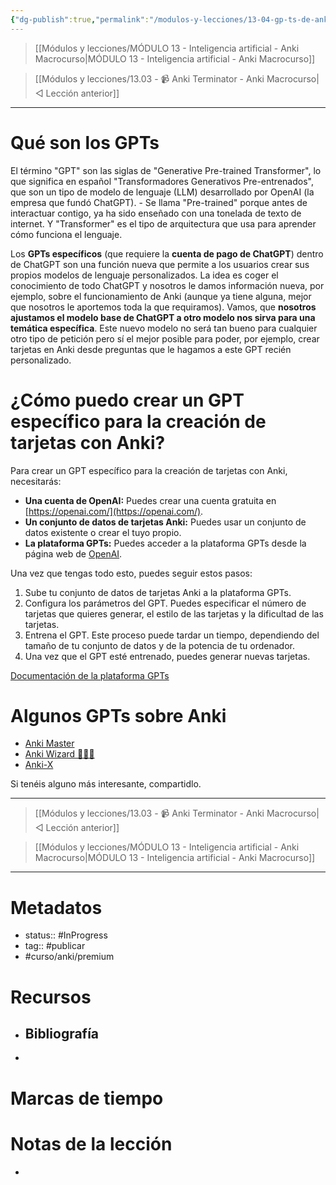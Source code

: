 ```yaml
---
{"dg-publish":true,"permalink":"/modulos-y-lecciones/13-04-gp-ts-de-anki-anki-macrocurso/","noteIcon":"","updated":"2024-05-22T13:35:07.869+02:00"}
---
```



> [[Módulos y lecciones/MÓDULO 13 - Inteligencia artificial - Anki Macrocurso\|MÓDULO 13 - Inteligencia artificial - Anki Macrocurso]]

> [[Módulos y lecciones/13.03  - 📹 Anki Terminator - Anki Macrocurso\|◁ Lección anterior]]

---

# Qué son los GPTs
El término "GPT" son las siglas de "Generative Pre-trained Transformer", lo que significa en español "Transformadores Generativos Pre-entrenados", que son un tipo de modelo de lenguaje (LLM) desarrollado por OpenAI (la empresa que fundó ChatGPT). - Se llama "Pre-trained" porque antes de interactuar contigo, ya ha sido enseñado con una tonelada de texto de internet. Y "Transformer" es el tipo de arquitectura que usa para aprender cómo funciona el lenguaje.

Los **GPTs específicos** (que requiere la **cuenta de pago de ChatGPT**) dentro de ChatGPT son una función nueva que permite a los usuarios crear sus propios modelos de lenguaje personalizados. La idea es coger el conocimiento de todo ChatGPT y nosotros le damos información nueva, por ejemplo, sobre el funcionamiento de Anki (aunque ya tiene alguna, mejor que nosotros le aportemos toda la que requiramos). Vamos, que **nosotros ajustamos el modelo base de ChatGPT a otro modelo nos sirva para una temática específica**. Este nuevo modelo no será tan bueno para cualquier otro tipo de petición pero sí el mejor posible para poder, por ejemplo, crear tarjetas en Anki desde preguntas que le hagamos a este GPT recién personalizado.

# ¿Cómo puedo crear un GPT específico para la creación de tarjetas con Anki?
Para crear un GPT específico para la creación de tarjetas con Anki, necesitarás:

- **Una cuenta de OpenAI:** Puedes crear una cuenta gratuita en [https://openai.com/](https://openai.com/).
- **Un conjunto de datos de tarjetas Anki:** Puedes usar un conjunto de datos existente o crear el tuyo propio.
- **La plataforma GPTs:** Puedes acceder a la plataforma GPTs desde la página web de [OpenAI](https://openai.com).

Una vez que tengas todo esto, puedes seguir estos pasos:

1. Sube tu conjunto de datos de tarjetas Anki a la plataforma GPTs.
2. Configura los parámetros del GPT. Puedes especificar el número de tarjetas que quieres generar, el estilo de las tarjetas y la dificultad de las tarjetas.
3. Entrena el GPT. Este proceso puede tardar un tiempo, dependiendo del tamaño de tu conjunto de datos y de la potencia de tu ordenador.
4. Una vez que el GPT esté entrenado, puedes generar nuevas tarjetas.

[Documentación de la plataforma GPTs](https://openai.com/api)

# Algunos GPTs sobre Anki
- [Anki Master](https://chatgpt.com/g/g-lJ8YsPj51-anki-master?oai-dm=1)
- [Anki Wizard 🧙🏻‍♂️](https://chatgpt.com/g/g-AlNmF07U1-anki-wizard?oai-dm=1)
- [Anki-X](https://chatgpt.com/g/g-mPyoGmkTR-anki-x)


Si tenéis alguno más interesante, compartidlo. 

---

> [[Módulos y lecciones/13.03  - 📹 Anki Terminator - Anki Macrocurso\|◁ Lección anterior]]

> [[Módulos y lecciones/MÓDULO 13 - Inteligencia artificial - Anki Macrocurso\|MÓDULO 13 - Inteligencia artificial - Anki Macrocurso]]

---

# Metadatos
- status:: #InProgress  
- tag::  #publicar 
- #curso/anki/premium

# Recursos
- Bibliografía
	- 
- 

# Marcas de tiempo


# Notas de la lección
- 